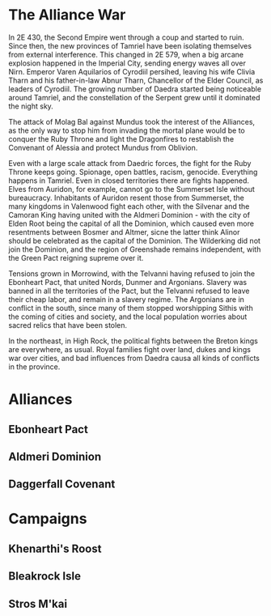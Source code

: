 # The Alliance War
In 2E 430, the Second Empire went through a coup and started to ruin. Since then, the new provinces of Tamriel have been isolating themselves from external interference. This changed in 2E 579, when a big arcane explosion happened in the Imperial City, sending energy waves all over Nirn. Emperor Varen Aquilarios of Cyrodiil persihed, leaving his wife Clivia Tharn and his father-in-law Abnur Tharn, Chancellor of the Elder Council, as leaders of Cyrodiil. The growing number of Daedra started being noticeable around Tamriel, and the constellation of the Serpent grew until it dominated the night sky.

The attack of Molag Bal against Mundus took the interest of the Alliances, as the only way to stop him from invading the mortal plane would be to conquer the Ruby Throne and light the Dragonfires to restablish the Convenant of Alessia and protect Mundus from Oblivion. 

Even with a large scale attack from Daedric forces, the fight for the Ruby Throne keeps going. Spionage, open battles, racism, genocide. Everything happens in Tamriel. Even in closed territories there are fights happened. Elves from Auridon, for example, cannot go to the Summerset Isle without bureaucracy. Inhabitants of Auridon resent those from Summerset, the many kingdoms in Valenwood fight each other, with the Silvenar and the Camoran King having united with the Aldmeri Dominion - with the city of Elden Root being the capital of all the Dominion, which caused even more resentments between Bosmer and Altmer, sicne the latter think Alinor should be celebrated as the capital of the Dominion. The Wilderking did not join the Dominion, and the region of Greenshade remains independent, with the Green Pact reigning supreme over it.

Tensions grown in Morrowind, with the Telvanni having refused to join the Ebonheart Pact, that united Nords, Dunmer and Argonians. Slavery was banned in all the territories of the Pact, but the Telvanni refused to leave their cheap labor, and remain in a slavery regime. The Argonians are in conflict in the south, since many of them stopped worshipping Sithis with the coming of cities and society, and the local population worries about sacred relics that have been stolen.

In the northeast, in High Rock, the political fights between the Breton kings are everywhere, as usual. Royal families fight over land, dukes and kings war over cities, and bad influences from Daedra causa all kinds of conflicts in the province.

# Alliances
## Ebonheart Pact

## Aldmeri Dominion

## Daggerfall Covenant

# Campaigns
## Khenarthi's Roost
## Bleakrock Isle
## Stros M'kai